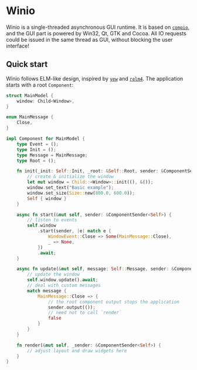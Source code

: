 # Winio

Winio is a single-threaded asynchronous GUI runtime.
It is based on [`compio`](https://github.com/compio-rs/compio), and the GUI part is powered by Win32, Qt, GTK and Cocoa.
All IO requests could be issued in the same thread as GUI, without blocking the user interface!

## Quick start

Winio follows ELM-like design, inspired by [`yew`](https://yew.rs/) and [`relm4`](https://relm4.org/).
The application starts with a root `Component`:

```rust
struct MainModel {
    window: Child<Window>,
}

enum MainMessage {
    Close,
}

impl Component for MainModel {
    type Event = ();
    type Init = ();
    type Message = MainMessage;
    type Root = ();

    fn init(_init: Self::Init, _root: &Self::Root, sender: &ComponentSender<Self>) -> Self {
        // create & initialize the window
        let mut window = Child::<Window>::init((), &());
        window.set_text("Basic example");
        window.set_size(Size::new(800.0, 600.0));
        Self { window }
    }

    async fn start(&mut self, sender: &ComponentSender<Self>) {
        // listen to events
        self.window
            .start(sender, |e| match e {
                WindowEvent::Close => Some(MainMessage::Close),
                _ => None,
            })
            .await;
    }

    async fn update(&mut self, message: Self::Message, sender: &ComponentSender<Self>) -> bool {
        // update the window
        self.window.update().await;
        // deal with custom messages
        match message {
            MainMessage::Close => {
                // the root component output stops the application
                sender.output(());
                // need not to call `render`
                false
            }
        }
    }

    fn render(&mut self, _sender: &ComponentSender<Self>) {
        // adjust layout and draw widgets here
    }
}
```
